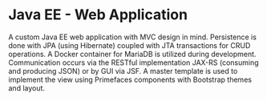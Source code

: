 # Java EE - Web Application

A custom Java EE web application with MVC design in mind. 
Persistence is done with JPA (using Hibernate) coupled with JTA transactions for CRUD operations.
A Docker container for MariaDB is utilized during development.
Communication occurs via the RESTful implementation JAX-RS (consuming and producing JSON) or by GUI via JSF. 
A master template is used to implement the view using Primefaces components with Bootstrap themes and layout.


